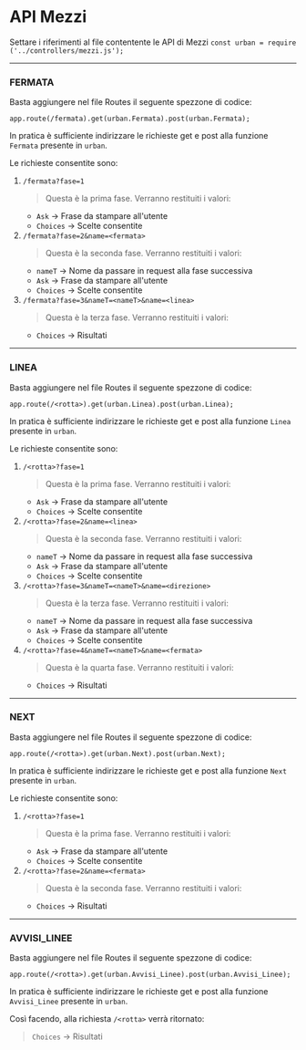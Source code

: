 # API Mezzi

Settare i riferimenti al file contentente le API di Mezzi
`const urban = require ('../controllers/mezzi.js');`

---

### FERMATA
Basta aggiungere nel file Routes il seguente spezzone di codice:

`app.route(/fermata).get(urban.Fermata).post(urban.Fermata);`

In pratica è sufficiente indirizzare le richieste get e post alla funzione `Fermata` presente in `urban`.

Le richieste consentite sono:

1. `/fermata?fase=1`
	> Questa è la prima fase. Verranno restituiti i valori:
	+ `Ask`		-> Frase da stampare all'utente
	+ `Choices` -> Scelte consentite
2. `/fermata?fase=2&name=<fermata>`
	> Questa è la seconda fase. Verranno restituiti i valori:
	+ `nameT` 	-> Nome da passare in request alla fase successiva
	+ `Ask`		-> Frase da stampare all'utente
	+ `Choices` -> Scelte consentite
3. `/fermata?fase=3&nameT=<nameT>&name=<linea>`
	> Questa è la terza fase. Verranno restituiti i valori:
	+ `Choices` -> Risultati

---

### LINEA
Basta aggiungere nel file Routes il seguente spezzone di codice:

`app.route(/<rotta>).get(urban.Linea).post(urban.Linea);`

In pratica è sufficiente indirizzare le richieste get e post alla funzione `Linea` presente in `urban`.

Le richieste consentite sono:

1. `/<rotta>?fase=1`
	> Questa è la prima fase. Verranno restituiti i valori:
	+ `Ask`		-> Frase da stampare all'utente
	+ `Choices` -> Scelte consentite
2. `/<rotta>?fase=2&name=<linea>`
	> Questa è la seconda fase. Verranno restituiti i valori:
	+ `nameT` 	-> Nome da passare in request alla fase successiva
	+ `Ask`		-> Frase da stampare all'utente
	+ `Choices` -> Scelte consentite
3. `/<rotta>?fase=3&nameT=<nameT>&name=<direzione>`
	> Questa è la terza fase. Verranno restituiti i valori:
	+ `nameT` 	-> Nome da passare in request alla fase successiva
	+ `Ask`		-> Frase da stampare all'utente
	+ `Choices` -> Scelte consentite
4. `/<rotta>?fase=4&nameT=<nameT>&name=<fermata>`
	> Questa è la quarta fase. Verranno restituiti i valori:
	+ `Choices` -> Risultati

---

### NEXT
Basta aggiungere nel file Routes il seguente spezzone di codice:

`app.route(/<rotta>).get(urban.Next).post(urban.Next);`

In pratica è sufficiente indirizzare le richieste get e post alla funzione `Next` presente in `urban`.

Le richieste consentite sono:

1. `/<rotta>?fase=1`
	> Questa è la prima fase. Verranno restituiti i valori:
	+ `Ask`		-> Frase da stampare all'utente
	+ `Choices` -> Scelte consentite
2. `/<rotta>?fase=2&name=<fermata>`
	> Questa è la seconda fase. Verranno restituiti i valori:
	+ `Choices` -> Risultati

---

### AVVISI_LINEE
Basta aggiungere nel file Routes il seguente spezzone di codice:

`app.route(/<rotta>).get(urban.Avvisi_Linee).post(urban.Avvisi_Linee);`

In pratica è sufficiente indirizzare le richieste get e post alla funzione `Avvisi_Linee` presente in `urban`.

Così facendo, alla richiesta `/<rotta>` verrà ritornato:
> `Choices` -> Risultati
